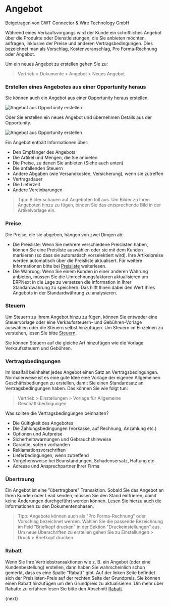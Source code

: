 <!-- add-breadcrumbs -->
# Angebot
<span class="text-muted contributed-by">Beigetragen von CWT Connector & Wire Technology GmbH</span>

Während eines Verkaufsvorgangs wird der Kunde ein schriftliches Angebot über die Produkte oder Dienstleistungen, die Sie anbieten möchten, anfragen, inklusive der Preise und anderen Vertragsbedingungen. Dies bezeichnet man als Vorschlag, Kostenvoranschlag, Pro Forma-Rechnung oder Angebot.

Um ein neues Angebot zu erstellen gehen Sie zu:

> Vertrieb > Dokumente > Angebot > Neues Angebot

### Erstellen eines Angebotes aus einer Opportunity heraus

Sie können auch ein Angebot aus einer Opportunity heraus erstellen.

<img class="screenshot" alt="Angebot aus Opportunity erstellen" src="{{docs_base_url}}/assets/img/selling/make-quote-from-opp.png">

Oder Sie erstellen ein neues Angebot und übernehmen Details aus der Opportunity.

<img class="screenshot" alt="Angebot aus Opportunity erstellen" src="{{docs_base_url}}/assets/img/selling/make-quotation.gif">

Ein Angebot enthält Informationen über:

* Den Empfänger des Angebots
* Die Artikel und Mengen, die Sie anbieten
* Die Preise, zu denen Sie anbieten (Siehe auch unten)
* Die anfallenden Steuern
* Andere Abgaben (wie Versandkosten, Versicherung), wenn sie zutreffen
* Vertragsdauer
* Die Lieferzeit
* Andere Vereinbarungen

> Tipp: Bilder schauen auf Angeboten toll aus. Um Bilder zu Ihren Angeboten hinzu zu fügen, binden Sie das entsprechende Bild in der Artikelvorlage ein.

### Preise

Die Preise, die sie abgeben, hängen von zwei Dingen ab:

* Die Preisliste: Wenn Sie mehrere verschiedene Preislisten haben, können Sie eine Preisliste auswählen oder sie mit dem Kunden markieren (so dass sie automatisch vorselektiert wird). Ihre Artikelpreise werden automatisch über die Preisliste aktualisert. Für weitere Informationen bitte bei [Preisliste]({{docs_base_url}}/user/manual/de/setting-up/price-lists.html) weiterlesen.
* Die Währung: Wenn Sie einem Kunden in einer anderen Währung anbieten, müssen Sie die Umrechnungsfaktoren aktualisieren um ERPNext in die Lage zu versetzen die Information in Ihrer Standardwährung zu speichern. Das hilft Ihnen dabei den Wert Ihres Angebots in der Standardwährung zu analysieren.

### Steuern

Um Steuern zu Ihrem Angebot hinzu zu fügen, können Sie entweder eine Steuervorlage oder eine Verkaufssteuern- und Gebühren-Vorlage auswählen oder die Steuern selbst hinzufügen. Um Steuern im Einzelnen zu verstehen, lesen Sie bitte [Steuern]({{docs_base_url}}/user/manual/de/setting-up/setting-up-taxes.html).

Sie können Steuern auf die gleiche Art hinzufügen wie die Vorlage Verkaufssteuern und Gebühren.

### Vertragsbedingungen

Im Idealfall beinhaltet jedes Angebot einen Satz an Vertragsbedingungen. Normalerweise ist es eine gute Idee eine Vorlage der eigenen Allgemeinen Geschäftsbediungen zu erstellen, damit Sie einen Standardsatz an Vertragsbedingungen haben. Das können Sie wie folgt tun:

> Vertrieb > Einstellungen > Vorlage für Allgemeine Geschäftsbedingungen

Was sollten die Vertragsbedingungen beinhalten?

* Die Gültigkeit des Angebotes
* Die Zahlungsbedingungen (Vorkasse, auf Rechnung, Anzahlung etc.)
* Optionen und Aufpreise
* Sicherheitswarnungen und Gebrauchshinweise
* Garantie, sofern vorhanden
* Reklamationsvorschriften
* Lieferbedingungen, wenn zutreffend
* Vorgehensweise bei Beanstandungen, Schadensersatz, Haftung etc.
* Adresse und Ansprechpartner Ihrer Firma

### Übertraung

Ein Angebot ist eine "übertragbare" Transaktion. Sobald Sie das Angebot an Ihren Kunden oder Lead senden, müssen Sie den Stand einfrieren, damit keine Änderungen durchgeführt werden können. Lesen Sie hierzu auch die Informationen zu den Dokumentenphasen.

> Tipp: Angebote können auch als "Pro Forma-Rechnung" oder Vorschlag bezeichnet werden. Wählen Sie die passende Bezeichnung im Feld "Briefkopf drucken" in der Sektion "Druckeinstellungen" aus. Um neue Überschriften zu erstellen gehen Sie zu
> Einstellungen > Druck > Briefkopf drucken

### Rabatt

Wenn Sie Ihre Vertriebstransaktionen wie z. B. ein Angebot (oder eine Kundenbestellung) erstellen, dann haben Sie wahrscheinlich schon gemerkt, dass es eine Spalte "Rabatt" gibt. Auf der linken Seite befindet sich der Preislisten-Preis auf der rechten Seite der Grundpreis. Sie können einen Rabatt hinzufügen um den Grundpreis zu aktualisieren. Um mehr über Rabatte zu erfahren lesen Sie bitte den Abschnitt [Rabatt](http://erpnext.org/discount).

{next}
